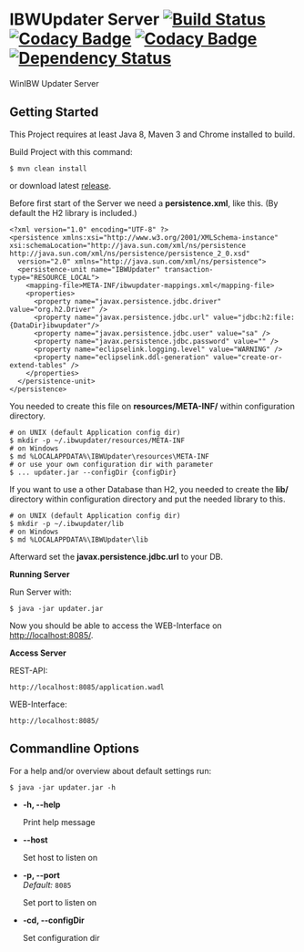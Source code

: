 # IBWUpdater Server [![Build Status](https://travis-ci.org/adlerre/IBWUpdater-Server.svg?branch=master)](https://travis-ci.org/adlerre/IBWUpdater-Server) [![Codacy Badge](https://api.codacy.com/project/badge/Grade/e276ce11390e4000bb9711c9e44864ba)](https://www.codacy.com/app/rene-adler/IBWUpdater-Server?utm_source=github.com&amp;utm_medium=referral&amp;utm_content=adlerre/IBWUpdater-Server&amp;utm_campaign=Badge_Grade) [![Codacy Badge](https://api.codacy.com/project/badge/Coverage/e276ce11390e4000bb9711c9e44864ba)](https://www.codacy.com/app/rene-adler/IBWUpdater-Server?utm_source=github.com&amp;utm_medium=referral&amp;utm_content=adlerre/IBWUpdater-Server&amp;utm_campaign=Badge_Coverage) [![Dependency Status](https://www.versioneye.com/user/projects/583339f8eaa74b004633a88f/badge.svg?style=flat-square)](https://www.versioneye.com/user/projects/583339f8eaa74b004633a88f)
WinIBW Updater Server

## Getting Started

This Project requires at least Java 8, Maven 3 and Chrome installed to build.

Build Project with this command:

    $ mvn clean install
    
or download latest [release](https://github.com/adlerre/IBWUpdater-Server/releases).
    
Before first start of the Server we need a **persistence.xml**, like this. (By default the H2 library is included.)
    
    <?xml version="1.0" encoding="UTF-8" ?>
    <persistence xmlns:xsi="http://www.w3.org/2001/XMLSchema-instance" xsi:schemaLocation="http://java.sun.com/xml/ns/persistence http://java.sun.com/xml/ns/persistence/persistence_2_0.xsd"
      version="2.0" xmlns="http://java.sun.com/xml/ns/persistence">
      <persistence-unit name="IBWUpdater" transaction-type="RESOURCE_LOCAL">
        <mapping-file>META-INF/ibwupdater-mappings.xml</mapping-file>
        <properties>
          <property name="javax.persistence.jdbc.driver" value="org.h2.Driver" />
          <property name="javax.persistence.jdbc.url" value="jdbc:h2:file:{DataDir}ibwupdater"/>
          <property name="javax.persistence.jdbc.user" value="sa" />
          <property name="javax.persistence.jdbc.password" value="" />
          <property name="eclipselink.logging.level" value="WARNING" />
          <property name="eclipselink.ddl-generation" value="create-or-extend-tables" />
        </properties>
      </persistence-unit>
    </persistence>
    
You needed to create this file on **resources/META-INF/** within configuration directory.

    # on UNIX (default Application config dir)
    $ mkdir -p ~/.ibwupdater/resources/META-INF
    # on Windows
    $ md %LOCALAPPDATA%\IBWUpdater\resources\META-INF
    # or use your own configuration dir with parameter
    $ ... updater.jar --configDir {configDir}

If you want to use a other Database than H2, you needed to create the **lib/** directory within configuration directory and put the needed library to this.

    # on UNIX (default Application config dir)
    $ mkdir -p ~/.ibwupdater/lib
    # on Windows
    $ md %LOCALAPPDATA%\IBWUpdater\lib

Afterward set the **javax.persistence.jdbc.url** to your DB.

**Running Server**

Run Server with:

    $ java -jar updater.jar


Now you should be able to access the WEB-Interface on [http://localhost:8085/](http://localhost:8085/).
 
**Access Server**

REST-API:

    http://localhost:8085/application.wadl


WEB-Interface:

    http://localhost:8085/
    
## Commandline Options

For a help and/or overview about default settings run:

    $ java -jar updater.jar -h
    
* **-h, --help**

  Print help message

* **--host**

  Set host to listen on

* **-p, --port**<br />
  *Default:* `8085`
  
  Set port to listen on
  
* **-cd, --configDir**

  Set configuration dir
